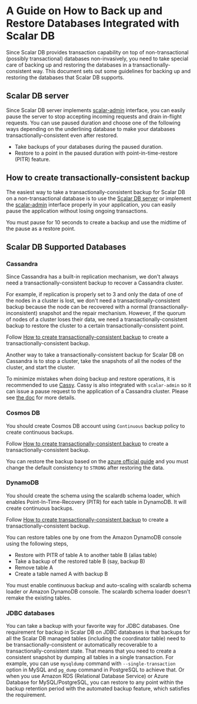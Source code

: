 # A Guide on How to Back up and Restore Databases Integrated with Scalar DB

Since Scalar DB provides transaction capability on top of non-transactional (possibly transactional) databases non-invasively, you need to take special care of backing up and restoring the databases in a transactionally-consistent way.
This document sets out some guidelines for backing up and restoring the databases that Scalar DB supports.

## Scalar DB server

Since Scalar DB server implements [scalar-admin](https://github.com/scalar-labs/scalar-admin) interface, you can easily pause the server to stop accepting incoming requests and drain in-flight requests.
You can use paused duration and choose one of the following ways depending on the underlining database to make your databases transactionally-consistent even after restored.
* Take backups of your databases during the paused duration.
* Restore to a point in the paused duration with point-in-time-restore (PITR) feature.

## How to create transactionally-consistent backup

The easiest way to take a transactionally-consistent backup for Scalar DB on a non-transactional database is to use the [Scalar DB server](https://github.com/scalar-labs/scalardb/tree/master/server) or implement the [scalar-admin](https://github.com/scalar-labs/scalar-admin) interface properly in your application, you can easily pause the application without losing ongoing transactions.

You must pause for 10 seconds to create a backup and use the midtime of the pause as a restore point.

## Scalar DB Supported Databases

### Cassandra

Since Cassandra has a built-in replication mechanism, we don't always need a transactionally-consistent backup to recover a Cassandra cluster.

For example, if replication is properly set to 3 and only the data of one of the nodes in a cluster is lost, we don't need a transactionally-consistent backup because the node can be recovered with a normal (transactionally-inconsistent) snapshot and the repair mechanism.
However, if the quorum of nodes of a cluster loses their data, we need a transactionally-consistent backup to restore the cluster to a certain transactionally-consistent point.

Follow [How to create transactionally-consistent backup](#how-to-create-transactionally-consistent-backup) to create a transactionally-consistent backup.

Another way to take a transactionally-consistent backup for Scalar DB on Cassandra is to stop a cluster, take the snapshots of all the nodes of the cluster, and start the cluster. 

To minimize mistakes when doing backup and restore operations, it is recommended to use [Cassy](https://github.com/scalar-labs/cassy).
Cassy is also integrated with `scalar-admin` so it can issue a pause request to the application of a Cassandra cluster.
Please see [the doc](https://github.com/scalar-labs/cassy/blob/master/docs/getting-started.md#take-cluster-wide-consistent-backups) for more details.

### Cosmos DB

You should create Cosmos DB account using `Continuous` backup policy to create continuous backups.

Follow [How to create transactionally-consistent backup](#how-to-create-transactionally-consistent-backup) to create a transactionally-consistent backup.

You can restore the backup based on the [azure official guide](https://docs.microsoft.com/en-us/azure/cosmos-db/restore-account-continuous-backup#restore-account-portal) and you must change the default consistency to `STRONG` after restoring the data.

### DynamoDB

You should create the schema using the scalardb schema loader, which enables Point-In-Time-Recovery (PITR) for each table in DynamoDB. It will create continuous backups.

Follow [How to create transactionally-consistent backup](#how-to-create-transactionally-consistent-backup) to create a transactionally-consistent backup.

You can restore tables one by one from the Amazon DynamoDB console using the following steps,

* Restore with PITR of table A to another table B (alias table)
* Take a backup of the restored table B (say, backup B)
* Remove table A
* Create a table named A with backup B

You must enable continuous backup and auto-scaling with scalardb schema loader or Amazon DynamoDB console. The scalardb schema loader doesn't remake the existing tables.

### JDBC databases

You can take a backup with your favorite way for JDBC databases.
One requirement for backup in Scalar DB on JDBC databases is that backups for all the Scalar DB managed tables (including the coordinator table) need to be transactionally-consistent or automatically recoverable to a transactionally-consistent state.
That means that you need to create a consistent snapshot by dumping all tables in a single transaction.
For example, you can use `mysqldump` command with `--single-transaction` option in MySQL and `pg_dump` command in PostgreSQL to achieve that.
Or when you use Amazon RDS (Relational Database Service) or Azure Database for MySQL/PostgreSQL, you can restore to any point within the backup retention period with the automated backup feature, which satisfies the requirement.
